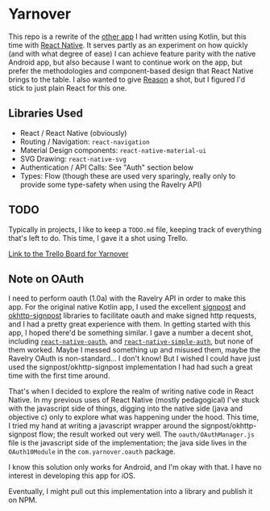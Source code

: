 # Yarnover

This repo is a rewrite of the [other app](https://github.com/kengorab/Yarnover) I had written using Kotlin, but this
time with [React Native](https://facebook.github.io/react-native/). It serves partly as an experiment on how quickly
(and with what degree of ease) I can achieve feature parity with the native Android app, but also because I want to
continue work on the app, but prefer the methodologies and component-based design that React Native brings to the table.
I also wanted to give [Reason](https://github.com/reasonml-community/bs-react-native) a shot, but I figured I'd stick to
just plain React for this one.

## Libraries Used

- React / React Native (obviously)
- Routing / Navigation: `react-navigation`
- Material Design components: `react-native-material-ui`
- SVG Drawing: `react-native-svg`
- Authentication / API Calls: See "Auth" section below
- Types: Flow (though these are used very sparingly, really only to provide some type-safety when using the Ravelry API)

## TODO
Typically in projects, I like to keep a `TODO.md` file, keeping track of everything that's left to do. This time, I
gave it a shot using Trello.

[Link to the Trello Board for Yarnover](https://trello.com/b/YiglbWxE/yarnover)

## Note on OAuth

I need to perform oauth (1.0a) with the Ravelry API in order to make this app. For the original native Kotlin app, I
used the excellent [signpost](https://github.com/mttkay/signpost) and
[okhttp-signpost](https://github.com/pakerfeldt/okhttp-signpost) libraries to facilitate oauth and make signed http
requests, and I had a pretty great experience with them. In getting started with this app, I hoped there'd be something
similar. I gave a number a decent shot, including [`react-native-oauth`](https://github.com/fullstackreact/react-native-oauth),
and [`react-native-simple-auth`](https://github.com/adamjmcgrath/react-native-simple-auth), but none of them worked.
Maybe I messed something up and misused them, maybe the Ravelry OAuth is non-standard... I don't know! But I wished I
could have just used the signpost/okhttp-signpost implementation I had had such a great time with the first time around.

That's when I decided to explore the realm of writing native code in React Native. In my previous uses of React Native
(mostly pedagogical) I've stuck with the javascript side of things, digging into the native side (java and objective c)
only to explore what was happening under the hood. This time, I tried my hand at writing a javascript wrapper around
the signpost/okhttp-signpost flow; the result worked out very well. The `oauth/OAuthManager.js` file is the javascript
side of the implementation; the java side lives in the `OAuth10Module` in the `com.yarnover.oauth` package.

I know this solution only works for Android, and I'm okay with that. I have no interest in developing this app for iOS.

Eventually, I might pull out this implementation into a library and publish it on NPM.
